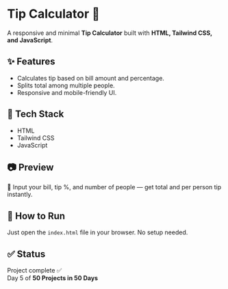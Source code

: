 # Tip Calculator 💸

A responsive and minimal **Tip Calculator** built with **HTML, Tailwind CSS, and JavaScript**.

## ✨ Features
- Calculates tip based on bill amount and percentage.
- Splits total among multiple people.
- Responsive and mobile-friendly UI.

## 🔧 Tech Stack
- HTML
- Tailwind CSS
- JavaScript

## 📷 Preview
🎯 Input your bill, tip %, and number of people — get total and per person tip instantly.

## 🏁 How to Run
Just open the `index.html` file in your browser. No setup needed.

## ✅ Status
Project complete ✅  
Day 5 of **50 Projects in 50 Days**
